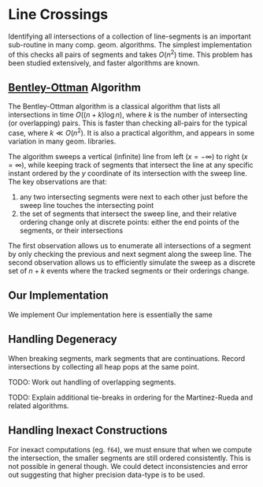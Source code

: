# Line Crossings

Identifying all intersections of a collection of line-segments is
an important sub-routine in many comp. geom. algorithms. The
simplest implementation of this checks all pairs of segments and
takes $O(n^2)$ time. This problem has been studied extensively,
and faster algorithms are known.

## [Bentley-Ottman] Algorithm

The Bentley-Ottman algorithm is a classical algorithm that lists
all intersections in time $O((n+k) \log n)$, where $k$ is the
number of intersecting (or overlapping) pairs. This is faster
than checking all-pairs for the typical case, where $k \ll
O(n^2).$ It is also a practical algorithm, and appears in some
variation in many geom. libraries.

The algorithm sweeps a vertical (infinite) line from left ($x =
-\infty$) to right ($x = \infty$), while keeping track of
segments that intersect the line at any specific instant ordered
by the $y$ coordinate of its intersection with the sweep line.
The key observations are that:

1. any two intersecting segments were next to each other just
   before the sweep line touches the intersecting point
1. the set of segments that intersect the sweep line, and their
   relative ordering change only at discrete points: either the
   end points of the segments, or their intersections

The first observation allows us to enumerate all intersections of
a segment by only checking the previous and next segment along
the sweep line. The second observation allows us to efficiently
simulate the sweep as a discrete set of $n + k$ events where the
tracked segments or their orderings change.

## Our Implementation

We implement
Our implementation here is essentially the same


## Handling Degeneracy

When breaking segments, mark segments that are
continuations. Record intersections by collecting all heap
pops at the same point.

TODO: Work out handling of overlapping segments.

TODO: Explain additional tie-breaks in ordering for the
Martinez-Rueda and related algorithms.

## Handling Inexact Constructions

For inexact computations (eg. `f64`), we must ensure that
when we compute the intersection, the smaller segments are
still ordered consistently. This is not possible in general
though. We could detect inconsistencies and error out
suggesting that higher precision data-type is to be used.


[Bentley-Ottman]: //en.wikipedia.org/wiki/Bentley%E2%80%93Ottmann_algorithm
